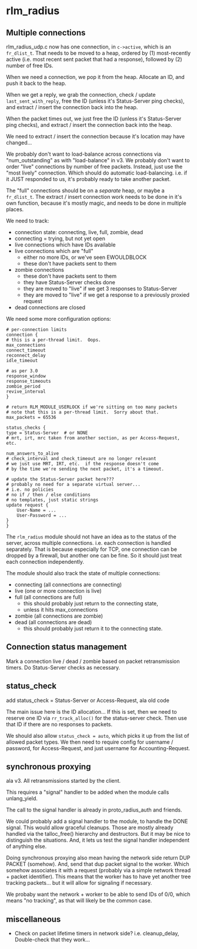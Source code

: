 # rlm_radius

## Multiple connections

rlm_radius_udp.c now has one connection, in `c->active`, which is an
`fr_dlist_t`.  That needs to be moved to a heap, ordered by (1)
most-recently active (i.e. most recent sent packet that had a
response), followed by (2) number of free IDs.

When we need a connection, we pop it from the heap.  Allocate an ID,
and push it back to the heap.

When we get a reply, we grab the connection, check / update
`last_sent_with_reply`, free the ID (unless it's Status-Server ping
checks), and extract / insert the connection back into the heap.

When the packet times out, we just free the ID (unless it's
Status-Server ping checks), and extract / insert the connection back
into the heap.

We need to extract / insert the connection because it's location may have changed...

We probably don't want to load-balance across connections via
"num_outstanding" as with "load-balance" in v3.  We probably don't
want to order "live" connections by number of free packets.  Instead,
just use the "most lively" connection.  Which should do automatic
load-balancing.  i.e. if it JUST responded to us, it's probably ready
to take another packet.

The "full" connections should be on a *separate* heap, or maybe a
`fr_dlist_t`.  The extract / insert connection work needs to be done
in it's own function, because it's mostly magic, and needs to be done
in multiple places.

We need to track:

* connection state: connecting, live, full, zombie, dead
* connecting = trying, but not yet open
* live connections which have IDs available
* live connections which are "full"
  * either no more IDs, or we've seen EWOULDBLOCK
  * these don't have packets sent to them
* zombie connections
  * these don't have packets sent to them
  * they have Status-Server checks done
  * they are moved to "live" if we get 3 responses to Status-Server
  * they are moved to "live" if we get a response to a previously proxied request
* dead connections are closed

We need some more configuration options:

    # per-connection limits
    connection {
	# this is a per-thread limit.  Oops.
	max_connections
	connect_timeout
	reconnect_delay
	idle_timeout

	# as per 3.0
	response_window
	response_timeouts
	zombie_period
	revive_interval
    }
    
    # return RLM_MODULE_USERLOCK if we're sitting on too many packets
    # note that this is a per-thread limit.  Sorry about that.
    max_packets = 65536
    
    status_checks {
	type = Status-Server  # or NONE
	# mrt, irt, mrc taken from another section, as per Access-Request, etc.
	
	num_answers_to_alive
	# check_interval and check_timeout are no longer relevant
	# we just use MRT, IRT, etc.  if the response doesn't come
	# by the time we're sending the next packet, it's a timeout.
	
	# update the Status-Server packet here???
	# probably no need for a separate virtual server...
	# i.e. no policies
	# no if / then / else conditions
	# no templates, just static strings
	update request {
		User-Name = ...
		User-Password = ...
	}
    }

The `rlm_radius` module should not have an idea as to the status of
the server, across multiple connections.  i.e. each connection is
handled separately.  That is because especially for TCP, one
connection can be dropped by a firewall, but another one can be fine.
So it should just treat each connection independently.

The module should also track the state of multiple connections:

* connecting (all connections are connecting)
* live (one or more connection is live)
* full (all connections are full)
  * this should probably just return to the connecting state,
  * unless it hits max_connections
* zombie (all connections are zombie)
* dead (all connections are dead)
  * this should probably just return it to the connecting state.

## Connection status management

Mark a connection live / dead / zombie based on packet retransmission
timers.  Do Status-Server checks as necessary.

## status_check

add status_check = Status-Server or Access-Request, ala old code

The main issue here is the ID allocation... If this is set, then we
need to reserve one ID via `rr_track_alloc()` for the status-server
check.  Then use that ID if there are no responses to packets.

We should also allow `status_check = auto`, which picks it up from the
list of allowed packet types.  We then need to require config for
username / password, for Access-Request, and just username for
Accounting-Request.

## synchronous proxying

ala v3.  All retransmissions started by the client.

This requires a "signal" handler to be added when the module calls unlang_yield.

The call to the signal handler is already in proto_radius_auth and friends.

We could probably add a signal handler to the module, to handle the
DONE signal.  This would allow graceful cleanups.  Those are mostly
already handled via the talloc_free() hierarchy and destructors. But
it may be nice to distinguish the situations.  And, it lets us test
the signal handler independent of anything else.

Doing synchronous proxying also mean having the network side return
DUP PACKET (somehow).  And, send that dup packet signal to the worker.
Which somehow associates it with a request (probably via a simple
network thread + packet identifier).  This means that the worker has
to have yet another tree tracking packets... but it will allow for
signaling if necessary.

We probaby want the network + worker to be able to send IDs of 0/0,
which means "no tracking", as that will likely be the common case.

## miscellaneous

* Check on packet lifetime timers in network side?
i.e. cleanup_delay, Double-check that they work...
